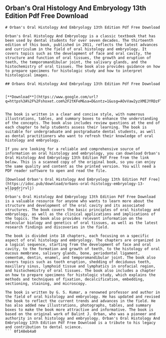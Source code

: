## Orban's Oral Histology And Embryology 13th Edition Pdf Free Download

  ``` 
# Orban's Oral Histology And Embryology 13th Edition Pdf Free Download
 
Orban's Oral Histology And Embryology is a classic textbook that has been used by dental students for over seven decades. The thirteenth edition of this book, published in 2011, reflects the latest advances and curriculum in the field of oral histology and embryology. It covers topics such as the development of face and oral cavity, the structure and function of oral tissues, the growth and eruption of teeth, the temporomandibular joint, the salivary glands, and the histochemistry of oral tissues. The book also provides guidance on how to prepare specimens for histologic study and how to interpret histological images.
 
## Orbans Oral Histology And Embryology 13th Edition Pdf Free Download


[**Download**](https://www.google.com/url?q=https%3A%2F%2Fshoxet.com%2F2tKFeM&sa=D&sntz=1&usg=AOvVaw2yzXMEJYRDzFTwrLk8w8HT)

 
The book is written in a clear and concise style, with numerous illustrations, tables, and summary boxes to enhance the understanding of the concepts. The book also includes review questions at the end of each chapter to help students assess their learning. The book is suitable for undergraduate and postgraduate dental students, as well as dental practitioners who want to refresh their knowledge of oral histology and embryology.
 
If you are looking for a reliable and comprehensive source of information on oral histology and embryology, you can download Orban's Oral Histology And Embryology 13th Edition Pdf Free from the link below. This is a scanned copy of the original book, so you can enjoy the same quality and content as the printed version. You will need a PDF reader software to open and read the file.
 
[Download Orban's Oral Histology And Embryology 13th Edition Pdf Free](https://idoc.pub/download/orbans-oral-histology-embryology-13-wl1pgdrjrvlj)
 ```  ``` 
Orban's Oral Histology And Embryology 13th Edition Pdf Free Download is a valuable resource for anyone who wants to learn more about the structure and development of the oral cavity and its associated structures. The book covers the basic principles of oral histology and embryology, as well as the clinical applications and implications of the topics. The book also provides relevant information on the molecular biology and genetics of oral tissues, as well as the latest research findings and discoveries in the field.
 
The book is divided into 18 chapters, each focusing on a specific aspect of oral histology and embryology. The chapters are organized in a logical sequence, starting from the development of face and oral cavity, to the formation and growth of teeth, to the histology of oral mucous membrane, salivary glands, bone, periodontal ligament, cementum, dentin, enamel, and temporomandibular joint. The book also covers topics such as tooth eruption, shedding of deciduous teeth, maxillary sinus, lymphoid tissue and lymphatics in orofacial region, and histochemistry of oral tissues. The book also includes a chapter on how to prepare specimens for histologic study, which explains the methods and techniques of fixation, decalcification, embedding, sectioning, staining, and microscopy.
 
The book is written by G. S. Kumar, a renowned professor and author in the field of oral histology and embryology. He has updated and revised the book to reflect the current trends and advances in the field. He has also added new illustrations, photographs, tables, and summary boxes to make the book more attractive and informative. The book is based on the original work of Balint J. Orban, who was a pioneer and authority in oral histology and embryology. Orban's Oral Histology And Embryology 13th Edition Pdf Free Download is a tribute to his legacy and contribution to dental science.
 ``` 0f148eb4a0
